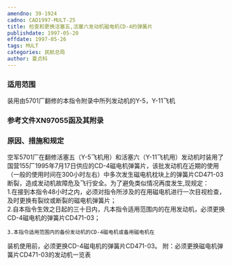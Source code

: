 ```yaml
---
amendno: 39-1924  
cadno: CAD1997-MULT-25  
title: 检查和更换活塞五,活塞六发动机磁电机CD-4的弹簧片  
publishdate: 1997-05-20  
effdate: 1997-05-26  
tags: MULT  
categories: 民航总局  
author: 夏贞科  
---
```

  
### 适用范围  
装用由5701厂翻修的本指令附录中所列发动机的Y-5，Y-11飞机  
  
<!--more-->  
### 参考文件XN97055函及其附录  
  
### 原因、措施和规定  
空军5701厂在翻修活塞五（Y-5飞机用）和活塞六（Y-11飞机用）发动机时装用了国营155厂1995年7月17日供应的CD-4磁电机弹簧片，该批发动机在近期的使用（一般的使用时间在300小时左右）中多次发生磁电机枕块上的弹簧片CD471-03断裂，造成发动机故障危及飞行安全。为了避免类似情况再度发生,现规定：  
    1.在接到本指令48小时之内，必须对指令所涉及的在用磁电机进行一次目视检查，及时更换有裂纹或断裂的磁电机弹簧片；  
    2.自本指令生效之日起的三十日内，凡本指令适用范围内的在用发动机，必须更换CD-4磁电机的弹簧片CD471-03；  
  
    3.本指令适用范围内的备份发动机的CD-4磁电机或备用磁电机在  
装机使用前，必须更换CD-4磁电机的弹簧片CD471-03。    附：必须更换磁电机弹簧片CD471-03的发动机一览表  
      

